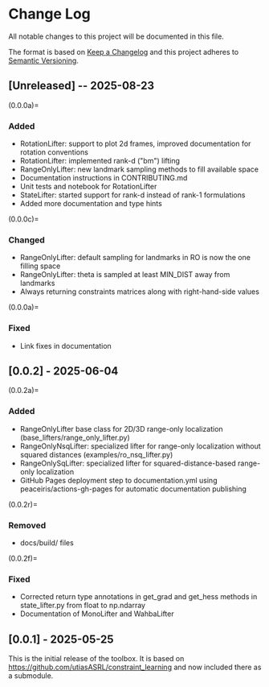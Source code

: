 # Change Log

All notable changes to this project will be documented in this file.
 
The format is based on [Keep a Changelog](http://keepachangelog.com/)
and this project adheres to [Semantic Versioning](http://semver.org/).

## [Unreleased] -- 2025-08-23

(0.0.0a)=
### Added
- RotationLifter: support to plot 2d frames, improved documentation for rotation conventions
- RotationLifter: implemented rank-d ("bm") lifting
- RangeOnlyLifter: new landmark sampling methods to fill available space
- Documentation instructions in CONTRIBUTING.md
- Unit tests and notebook for RotationLifter
- StateLifter: started support for rank-d instead of rank-1 formulations
- Added more documentation and type hints

(0.0.0c)=
### Changed
- RangeOnlyLifter: default sampling for landmarks in RO is now the one filling space
- RangeOnlyLifter: theta is sampled at least MIN_DIST away from landmarks
- Always returning constraints matrices along with right-hand-side values

(0.0.0a)=
### Fixed
- Link fixes in documentation

## [0.0.2] - 2025-06-04

(0.0.2a)=
### Added

- RangeOnlyLifter base class for 2D/3D range-only localization (base_lifters/range_only_lifter.py)
- RangeOnlyNsqLifter: specialized lifter for range-only localization without squared distances (examples/ro_nsq_lifter.py)
- RangeOnlySqLifter: specialized lifter for squared-distance-based range-only localization
- GitHub Pages deployment step to documentation.yml using peaceiris/actions-gh-pages for automatic documentation publishing

(0.0.2r)=
### Removed

- docs/build/ files

(0.0.2f)=
### Fixed

- Corrected return type annotations in get_grad and get_hess methods in state_lifter.py from float to np.ndarray
- Documentation of MonoLifter and WahbaLifter

## [0.0.1] - 2025-05-25

This is the initial release of the toolbox. It is based on <https://github.com/utiasASRL/constraint_learning> and now included there as a submodule. 
